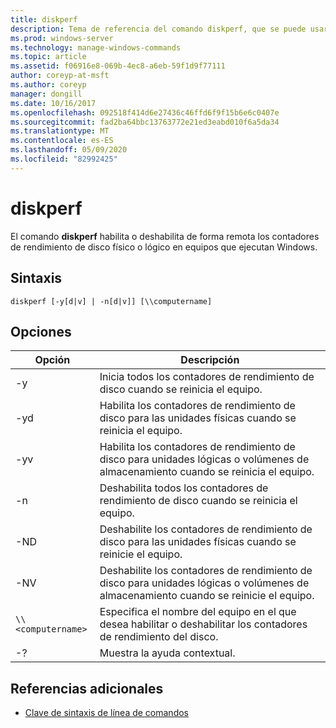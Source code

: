 ```yaml
---
title: diskperf
description: Tema de referencia del comando diskperf, que se puede usar para habilitar o deshabilitar de forma remota los contadores de rendimiento de disco físico o lógico en equipos que ejecutan Windows.
ms.prod: windows-server
ms.technology: manage-windows-commands
ms.topic: article
ms.assetid: f06916e8-069b-4ec8-a6eb-59f1d9f77111
author: coreyp-at-msft
ms.author: coreyp
manager: dongill
ms.date: 10/16/2017
ms.openlocfilehash: 092518f414d6e27436c46ffd6f9f15b6e6c0407e
ms.sourcegitcommit: fad2ba64bbc13763772e21ed3eabd010f6a5da34
ms.translationtype: MT
ms.contentlocale: es-ES
ms.lasthandoff: 05/09/2020
ms.locfileid: "82992425"
---
```

# <a name="diskperf"></a>diskperf

El comando **diskperf** habilita o deshabilita de forma remota los contadores de rendimiento de disco físico o lógico en equipos que ejecutan Windows.

## <a name="syntax"></a>Sintaxis

```
diskperf [-y[d|v] | -n[d|v]] [\\computername]
```

## <a name="options"></a>Opciones

| Opción | Descripción |
| ------ | ----------- |
| -y | Inicia todos los contadores de rendimiento de disco cuando se reinicia el equipo. |
| -yd | Habilita los contadores de rendimiento de disco para las unidades físicas cuando se reinicia el equipo. |
| -yv | Habilita los contadores de rendimiento de disco para unidades lógicas o volúmenes de almacenamiento cuando se reinicia el equipo. |
| -n | Deshabilita todos los contadores de rendimiento de disco cuando se reinicia el equipo. |
| -ND | Deshabilite los contadores de rendimiento de disco para las unidades físicas cuando se reinicie el equipo. |
| -NV | Deshabilite los contadores de rendimiento de disco para unidades lógicas o volúmenes de almacenamiento cuando se reinicie el equipo. |
| `\\<computername>` | Especifica el nombre del equipo en el que desea habilitar o deshabilitar los contadores de rendimiento del disco. |
| -? | Muestra la ayuda contextual. |

## <a name="additional-references"></a>Referencias adicionales

- [Clave de sintaxis de línea de comandos](command-line-syntax-key.md)
